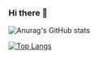 ### Hi there 👋


![Anurag's GitHub stats](https://github-readme-stats.vercel.app/api?username=yashtekavade&show_icons=true&theme=Gradient)


[![Top Langs](https://github-readme-stats.vercel.app/api/top-langs/?username=yashtekavade&hide_progress=true)](https://github.com/anuraghazra/github-readme-stats)
